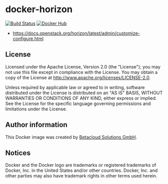 # docker-horizon

[![Build Status](https://travis-ci.org/betacloud/docker-horizoncontainer.svg?branch=master)](https://travis-ci.org/betacloud/docker-horizon)
[![Docker Hub](https://img.shields.io/badge/Docker%20Hub-betacloud%2Fhorizon-blue.svg)](https://hub.docker.com/r/betacloud/horizon/)

* https://docs.openstack.org/horizon/latest/admin/customize-configure.html

License
-------

Licensed under the Apache License, Version 2.0 (the "License");
you may not use this file except in compliance with the License.
You may obtain a copy of the License at http://www.apache.org/licenses/LICENSE-2.0.

Unless required by applicable law or agreed to in writing, software
distributed under the License is distributed on an "AS IS" BASIS,
WITHOUT WARRANTIES OR CONDITIONS OF ANY KIND, either express or implied.
See the License for the specific language governing permissions and
limitations under the License.

Author information
------------------

This Docker image was created by [Betacloud Solutions GmbH](https://www.betacloud-solutions.de).

Notices
-------

Docker and the Docker logo are trademarks or registered trademarks of Docker, Inc. in the
United States and/or other countries. Docker, Inc. and other parties may also have trademark
rights in other terms used herein.
